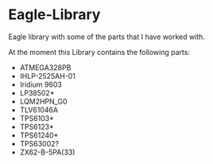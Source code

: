 # Eagle-Library
Eagle library with some of the parts that I have worked with.

At the moment this Library contains the following parts:

 - ATMEGA328PB
 - IHLP-2525AH-01
 - Iridium 9603
 - LP38502*
 - LQM2HPN_G0
 - TLV61046A
 - TPS6103*
 - TPS6123*
 - TPS61240*
 - TPS63002?
 - ZX62-B-5PA(33)

<!--stackedit_data:
eyJoaXN0b3J5IjpbOTg1NTgwNDkzXX0=
-->